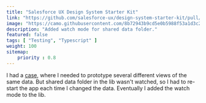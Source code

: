 ```yaml
---
title: "Salesforce UX Design System Starter Kit"
link: "https://github.com/salesforce-ux/design-system-starter-kit/pull/51"
image: "https://camo.githubusercontent.com/8b72943b9cd5e0b5988f53a1d3c22486e43dc41b761b2ad7c7f793beaf69fedc/68747470733a2f2f7261776769742e636f6d2f73616c6573666f7263652d75782f64657369676e2d73797374656d2d737461727465722d6b69742f6d61737465722f737461727465722d6b69742e737667"
description: "Added watch mode for shared data folder."
featured: false
tags: [ "Testing", "Typescript" ]
weight: 100
sitemap: 
    priority : 0.8
---
```


I had a [case](https://github.com/salesforce-ux/design-system-starter-kit/issues/50), where I needed to prototype several different views of the same data. But shared data folder in the lib wasn't watched, so I had to re-start the app each time I changed the data. Eventually I added the watch mode to the lib.
